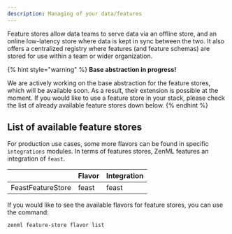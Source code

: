 ```yaml
---
description: Managing of your data/features 
---
```


Feature stores allow data teams to serve data via an offline store, and an 
online low-latency store where data is kept in sync between the two. It also 
offers a centralized registry where features (and feature schemas) are stored 
for use within a team or wider organization.

{% hint style="warning" %}
**Base abstraction in progress!**

We are actively working on the base abstraction for the feature stores, which 
will be available soon. As a result, their extension is possible at the moment.
If you would like to use a feature store in your stack, please check the list 
of already available feature stores down below.
{% endhint %}

## List of available feature stores

For production use cases, some more flavors can be found in specific 
`integrations` modules. In terms of features stores, ZenML features an 
integration of `feast`.

|                     | Flavor | Integration |
|---------------------|--------|-------------|
| FeastFeatureStore  | feast  | feast  |

If you would like to see the available flavors for feature stores, you can 
use the command:

```shell
zenml feature-store flavor list
```